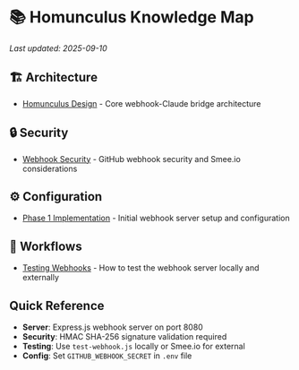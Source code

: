 # 📚 Homunculus Knowledge Map

*Last updated: 2025-09-10*

## 🏗️ Architecture
- [Homunculus Design](architecture/homunculus-design.md) - Core webhook-Claude bridge architecture

## 🔒 Security  
- [Webhook Security](security/webhook-security.md) - GitHub webhook security and Smee.io considerations

## ⚙️ Configuration
- [Phase 1 Implementation](config/phase1-implementation.md) - Initial webhook server setup and configuration

## 🔄 Workflows
- [Testing Webhooks](workflows/testing-webhooks.md) - How to test the webhook server locally and externally

## Quick Reference
- **Server**: Express.js webhook server on port 8080
- **Security**: HMAC SHA-256 signature validation required
- **Testing**: Use `test-webhook.js` locally or Smee.io for external
- **Config**: Set `GITHUB_WEBHOOK_SECRET` in `.env` file